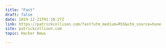 ```yaml
---
title: "Fast"
draft: false
date: 2019-12-21T01:10:27Z
link: https://patrickcollison.com/fast?utm_medium=RSS&utm_source=hune
site: patrickcollison.com
topic: Hacker News  

---
```

